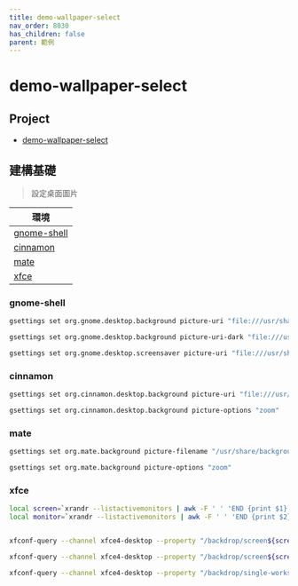 ```yaml
---
title: demo-wallpaper-select
nav_order: 8030
has_children: false
parent: 範例
---
```



# demo-wallpaper-select


## Project

* [demo-wallpaper-select](https://github.com/samwhelp/note-about-menu-applet/tree/gh-pages/_demo/prototype/menu-applet/demo-application/demo-wallpaper-select)


## 建構基礎

> 設定桌面圖片

| 環境 |
| --- |
| [gnome-shell](#gnome-shell) |
| [cinnamon](#cinnamon) |
| [mate](#mate) |
| [xfce](#xfce) |


### gnome-shell


``` sh
gsettings set org.gnome.desktop.background picture-uri "file:///usr/share/backgrounds/default.jpg"

gsettings set org.gnome.desktop.background picture-uri-dark "file:///usr/share/backgrounds/default.jpg"

gsettings set org.gnome.desktop.screensaver picture-uri "file:///usr/share/backgrounds/default.jpg"
```


### cinnamon

``` sh
gsettings set org.cinnamon.desktop.background picture-uri "file:///usr/share/backgrounds/default.jpg"

gsettings set org.cinnamon.desktop.background picture-options "zoom"
```


### mate

``` sh
gsettings set org.mate.background picture-filename "/usr/share/backgrounds/default.jpg"

gsettings set org.mate.background picture-options "zoom"
```


### xfce

``` sh
local screen=`xrandr --listactivemonitors | awk -F ' ' 'END {print $1}' | tr -d \:`
local monitor=`xrandr --listactivemonitors | awk -F ' ' 'END {print $2}' | tr -d \*+`


xfconf-query --channel xfce4-desktop --property "/backdrop/screen${screen}/monitor${monitor}/workspace0/last-image" --set "/usr/share/backgrounds/default.jpg" --type 'string' --create

xfconf-query --channel xfce4-desktop --property "/backdrop/screen${screen}/monitor${monitor}/workspace0/image-style" --set 5 --type 'int' --create

xfconf-query --channel xfce4-desktop --property "/backdrop/single-workspace-mode" --set 'true' --type 'bool' --create
```
